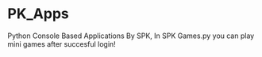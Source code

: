 # PK_Apps
 Python Console Based Applications By SPK,
 In SPK Games.py you can play mini games after succesful login! 
 
